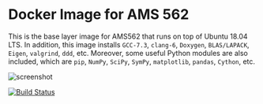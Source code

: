 # Docker Image for AMS 562
This is the base layer image for AMS562 that runs on top of Ubuntu 18.04 LTS. In addition, this image installs `GCC-7.3`, `clang-6`, `Doxygen`, `BLAS/LAPACK`, `Eigen`, `valgrind`, `ddd`, etc. Moreover, some useful Python modules are also included, which are `pip`, `NumPy`, `SciPy`, `SymPy`, `matplotlib`, `pandas`, `Cython`, etc.

![screenshot](https://raw.github.com/compdatasci/ams562-desktop/base/screenshots/screenshot.png)

[![Build Status](https://travis-ci.org/compdatasci/ams562-desktop.svg?branch=base)](https://travis-ci.org/compdatasci/ams562-desktop)
